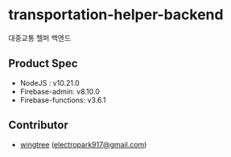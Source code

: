 # transportation-helper-backend
대중교통 헬퍼 백엔드

## Product Spec
* NodeJS : v10.21.0
* Firebase-admin: v8.10.0
* Firebase-functions: v3.6.1

## Contributor
* [wingtree](https://wingtree.github.io) (electropark917@gmail.com)
